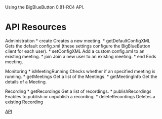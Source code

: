 Using the BigBlueButton 0.81-RC4 API.

API Resources
=============

Administration
	* create						Creates a new meeting.
	* getDefaultConfigXML		Gets the default config.xml (these settings configure the BigBlueButton client for each user).
	* setConfigXML				Add a custom config.xml to an existing meeting.
	* join						Join a new user to an existing meeting.
	* end						Ends meeting.
	
Monitoring
	* isMeetingRunning			Checks whether if an specified meeting is running.
	* getMeetings				Get a list of the Meetings.
	* getMeetingInfo				Get the details of a Meeting.
	
Recording
	* getRecordings				Get a list of recordings.
	* publishRecordings			Enables to publish or unpublish a recording.
	* deleteRecordings			Deletes a existing Recording
	
[API](https://code.google.com/p/bigbluebutton/wiki/API)